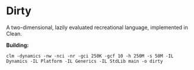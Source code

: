 # Dirty

A two-dimensional, lazily evaluated recreational language, implemented in Clean.

**Building:**

    clm -dynamics -nw -nci -nr -gci 250K -gcf 10 -h 250M -s 50M -IL Dynamics -IL Platform -IL Generics -IL StdLib main -o dirty